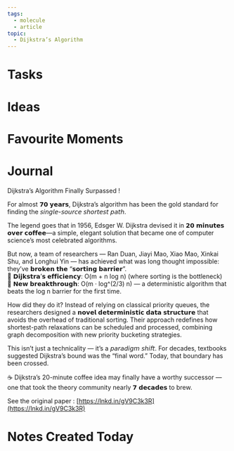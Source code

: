 ```yaml
---
tags:
  - molecule
  - article
topic:
  - Dijkstra’s Algorithm
---
```

# Tasks
# Ideas

# Favourite Moments

# Journal

Dijkstra’s Algorithm Finally Surpassed !

For almost 𝟳𝟬 𝘆𝗲𝗮𝗿𝘀, Dijkstra’s algorithm has been the gold standard for finding the 𝘴𝘪𝘯𝘨𝘭𝘦-𝘴𝘰𝘶𝘳𝘤𝘦 𝘴𝘩𝘰𝘳𝘵𝘦𝘴𝘵 𝘱𝘢𝘵𝘩.

The legend goes that in 1956, Edsger W. Dijkstra devised it in 𝟮𝟬 𝗺𝗶𝗻𝘂𝘁𝗲𝘀 𝗼𝘃𝗲𝗿 𝗰𝗼𝗳𝗳𝗲𝗲—a simple, elegant solution that became one of computer science’s most celebrated algorithms.

But now, a team of researchers — Ran Duan, Jiayi Mao, Xiao Mao, Xinkai Shu, and Longhui Yin — has achieved what was long thought impossible: they’ve 𝗯𝗿𝗼𝗸𝗲𝗻 𝘁𝗵𝗲 “𝘀𝗼𝗿𝘁𝗶𝗻𝗴 𝗯𝗮𝗿𝗿𝗶𝗲𝗿”.  
🔹 𝗗𝗶𝗷𝗸𝘀𝘁𝗿𝗮’𝘀 𝗲𝗳𝗳𝗶𝗰𝗶𝗲𝗻𝗰𝘆: O(m + n log n) (where sorting is the bottleneck)  
🔹 𝗡𝗲𝘄 𝗯𝗿𝗲𝗮𝗸𝘁𝗵𝗿𝗼𝘂𝗴𝗵: O(m · log^(2/3) n) — a deterministic algorithm that beats the log n barrier for the first time.

How did they do it? Instead of relying on classical priority queues, the researchers designed a 𝗻𝗼𝘃𝗲𝗹 𝗱𝗲𝘁𝗲𝗿𝗺𝗶𝗻𝗶𝘀𝘁𝗶𝗰 𝗱𝗮𝘁𝗮 𝘀𝘁𝗿𝘂𝗰𝘁𝘂𝗿𝗲 that avoids the overhead of traditional sorting. Their approach redefines how shortest-path relaxations can be scheduled and processed, combining graph decomposition with new priority bucketing strategies.

This isn’t just a technicality — it’s a 𝘱𝘢𝘳𝘢𝘥𝘪𝘨𝘮 𝘴𝘩𝘪𝘧𝘵. For decades, textbooks suggested Dijkstra’s bound was the “final word.” Today, that boundary has been crossed.

☕ Dijkstra’s 20-minute coffee idea may finally have a worthy successor — one that took the theory community nearly 𝟳 𝗱𝗲𝗰𝗮𝗱𝗲𝘀 to brew.

See the original paper : [https://lnkd.in/gV9C3k3R](https://lnkd.in/gV9C3k3R)

# Notes Created Today
